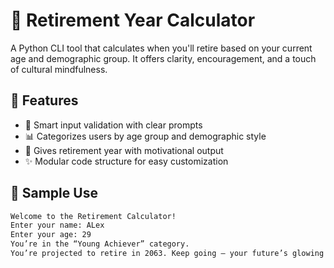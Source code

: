 # 🎯 Retirement Year Calculator

A Python CLI tool that calculates when you'll retire based on your current age and demographic group. It offers clarity, encouragement, and a touch of cultural mindfulness.

## 🚀 Features
- 🧠 Smart input validation with clear prompts
- 📊 Categorizes users by age group and demographic style
- 🎉 Gives retirement year with motivational output
- ✨ Modular code structure for easy customization

## 🧪 Sample Use
```bash
Welcome to the Retirement Calculator!
Enter your name: ALex
Enter your age: 29
You’re in the “Young Achiever” category.
You’re projected to retire in 2063. Keep going — your future’s glowing!
